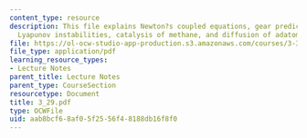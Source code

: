 ```yaml
---
content_type: resource
description: This file explains Newton?s coupled equations, gear predictor-corrector,
  Lyapunov instabilities, catalysis of methane, and diffusion of adatoms.
file: https://ol-ocw-studio-app-production.s3.amazonaws.com/courses/3-320-atomistic-computer-modeling-of-materials-sma-5107-spring-2005/aab8bcf68af05f2556f48188db16f8f0_3_29.pdf
file_type: application/pdf
learning_resource_types:
- Lecture Notes
parent_title: Lecture Notes
parent_type: CourseSection
resourcetype: Document
title: 3_29.pdf
type: OCWFile
uid: aab8bcf6-8af0-5f25-56f4-8188db16f8f0
---
```

